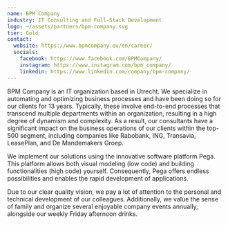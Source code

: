 ```yaml
---
name: BPM Company
industry: IT Consulting and Full-Stack Development
logo: ~/assets/partners/bpm-company.svg
tier: Gold
contact:
  website: https://www.bpmcompany.eu/en/career/
  socials:
    facebook: https://www.facebook.com/BPMCompany/
    instagram: https://www.instagram.com/bpm_company/
    linkedin: https://www.linkedin.com/company/bpm-company/
---
```


BPM Company is an IT organization based in Utrecht. We specialize in automating and optimizing business processes and have been doing so for our clients for 13 years. Typically, these involve end-to-end processes that transcend multiple departments within an organization, resulting in a high degree of dynamism and complexity. As a result, our consultants have a significant impact on the business operations of our clients within the top-500 segment, including companies like Rabobank, ING, Transavia, LeasePlan, and De Mandemakers Groep.

We implement our solutions using the innovative software platform Pega. This platform allows both visual modeling (low code) and building functionalities (high code) yourself. Consequently, Pega offers endless possibilities and enables the rapid development of applications.

Due to our clear quality vision, we pay a lot of attention to the personal and technical development of our colleagues. Additionally, we value the sense of family and organize several enjoyable company events annually, alongside our weekly Friday afternoon drinks.
